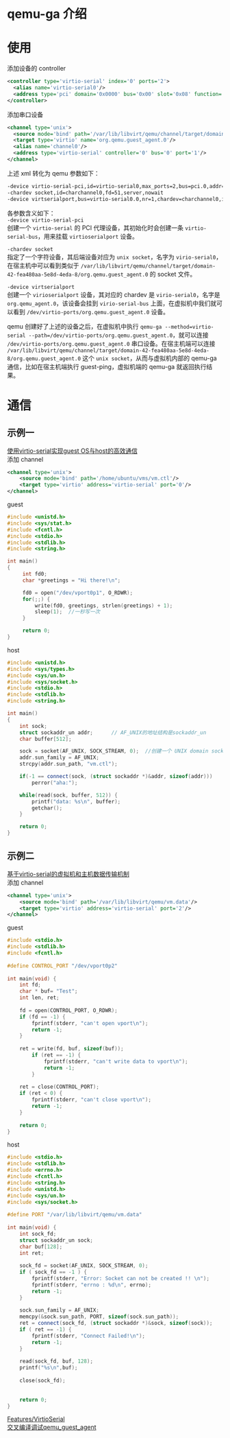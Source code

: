 # qemu-ga 介绍
# 使用
添加设备的 controller 
```xml
<controller type='virtio-serial' index='0' ports='2'>
  <alias name='virtio-serial0'/>
  <address type='pci' domain='0x0000' bus='0x00' slot='0x08' function='0x0'/>
</controller>
```

添加串口设备
```xml
<channel type='unix'>
  <source mode='bind' path='/var/lib/libvirt/qemu/channel/target/domain-2-abc1f073-d7e6-4f0d-9/org.qemu.guest_agent.0'/>
  <target type='virtio' name='org.qemu.guest_agent.0'/>
  <alias name='channel0'/>
  <address type='virtio-serial' controller='0' bus='0' port='1'/>
</channel>
```

上述 xml 转化为 qemu 参数如下：
```sh
-device virtio-serial-pci,id=virtio-serial0,max_ports=2,bus=pci.0,addr=0x8 
-chardev socket,id=charchannel0,fd=51,server,nowait 
-device virtserialport,bus=virtio-serial0.0,nr=1,chardev=charchannel0,id=channel0,name=org.qemu.guest_agent.0 
```
各参数含义如下：  
`-device virtio-serial-pci`  
创建一个 `virtio-serial` 的 PCI 代理设备，其初始化时会创建一条 `virtio-serial-bus`，用来挂载 `virtioserialport` 设备。

`-chardev socket`  
指定了一个字符设备，其后端设备对应为 `unix socket`，名字为 `virio-serial0`，在宿主机中可以看到类似于 `/var/lib/libvirt/qemu/channel/target/domain-42-fea480aa-5e8d-4eda-8/org.qemu.guest_agent.0` 的 socket 文件。

`-device virtserialport`  
创建一个 `virioserialport` 设备，其对应的 chardev 是 `virio-serial0`，名字是 `org.qemu_agent.0`，该设备会挂到 `virio-serial-bus` 上面，在虚拟机中我们就可以看到 `/dev/virtio-ports/org.qemu.guest_agent.0` 设备。

qemu 创建好了上述的设备之后，在虚拟机中执行 `qemu-ga --method=virtio-serial --path=/dev/virtio-ports/org.qemu.guest_agent.0`，就可以连接 `/dev/virtio-ports/org.qemu.guest_agent.0` 串口设备。在宿主机端可以连接 `/var/lib/libvirt/qemu/channel/target/domain-42-fea480aa-5e8d-4eda-8/org.qemu.guest_agent.0` 这个 `unix socket`，从而与虚拟机内部的 qemu-ga 通信，比如在宿主机端执行 guest-ping，虚拟机端的 qemu-ga 就返回执行结果。

# 通信
## 示例一
[使用virtio-serial实现guest OS与host的高效通信](https://blackskygg.github.io/2016/08/17/virtio-host-guest-communication/)  
添加 channel
```xml
<channel type='unix'>
    <source mode='bind' path='/home/ubuntu/vms/vm.ctl'/>
    <target type='virtio' address='virtio-serial' port='0'/>
</channel>
```
guest
```cpp
#include <unistd.h>
#include <sys/stat.h>
#include <fcntl.h>
#include <stdio.h>
#include <stdlib.h>
#include <string.h>

int main()
{
     int fd0;
     char *greetings = "Hi there!\n";

     fd0 = open("/dev/vport0p1", O_RDWR);
     for(;;) {
         write(fd0, greetings, strlen(greetings) + 1);
         sleep(1);  //一秒写一次
     }

     return 0;
}
```

host
```cpp
#include <unistd.h>
#include <sys/types.h>
#include <sys/un.h>
#include <sys/socket.h>
#include <stdio.h>
#include <stdlib.h>
#include <string.h>

int main()
{
    int sock;
    struct sockaddr_un addr;      // AF_UNIX的地址结构是sockaddr_un
    char buffer[512];

    sock = socket(AF_UNIX, SOCK_STREAM, 0);  //创建一个 UNIX domain socket
    addr.sun_family = AF_UNIX;
    strcpy(addr.sun_path, "vm.ctl");

    if(-1 == connect(sock, (struct sockaddr *)&addr, sizeof(addr)))
        perror("aha:");

    while(read(sock, buffer, 512)) {
        printf("data: %s\n", buffer);
        getchar();
    }

    return 0;
}
```

## 示例二
[基于virtio-serial的虚拟机和主机数据传输机制](https://blog.csdn.net/yzy1103203312/article/details/81661450)  
添加 channel
```xml
<channel type='unix'>
    <source mode='bind' path='/var/lib/libvirt/qemu/vm.data'/>
    <target type='virtio' address='virtio-serial' port='2'/>
</channel>
```

guest
```cpp
#include <stdio.h>
#include <stdlib.h>
#include <fcntl.h>
 
#define CONTROL_PORT "/dev/vport0p2"
 
int main(void) {
	int fd;
	char * buf= "Test";
	int len, ret;
	
	fd = open(CONTROL_PORT, O_RDWR);
	if (fd == -1) {
		fprintf(stderr, "can't open vport\n");
		return -1;
	}
	
	ret = write(fd, buf, sizeof(buf));
		if (ret == -1) {
			fprintf(stderr, "can't write data to vport\n");
			return -1;
		}
	
	ret = close(CONTROL_PORT);
	if (ret < 0) {
		fprintf(stderr, "can't close vport\n");
		return -1;
	}
 
	return 0;
} 
```

host
```cpp
#include <stdio.h>
#include <stdlib.h>
#include <errno.h>
#include <fcntl.h>
#include <string.h>
#include <unistd.h>
#include <sys/un.h>
#include <sys/socket.h>
 
#define PORT "/var/lib/libvirt/qemu/vm.data"
 
int main(void) {
	int sock_fd;
	struct sockaddr_un sock;
	char buf[128];
	int ret;
 
	sock_fd = socket(AF_UNIX, SOCK_STREAM, 0);
	if ( sock_fd == -1 ) {
		fprintf(stderr, "Error: Socket can not be created !! \n");
        fprintf(stderr, "errno : %d\n", errno);
		return -1;
	}
 
	sock.sun_family = AF_UNIX;
	memcpy(&sock.sun_path, PORT, sizeof(sock.sun_path));
	ret = connect(sock_fd, (struct sockaddr *)&sock, sizeof(sock));
	if ( ret == -1) {
		fprintf(stderr, "Connect Failed!\n");
		return -1;
	}
	
	read(sock_fd, buf, 128);
	printf("%s\n",buf);
 
	close(sock_fd);
 
	
	return 0;
}
```

[Features/VirtioSerial](https://fedoraproject.org/wiki/Features/VirtioSerial)  
[交叉编译调试qemu_guest_agent](https://www.cnblogs.com/silvermagic/p/7666143.html)  
